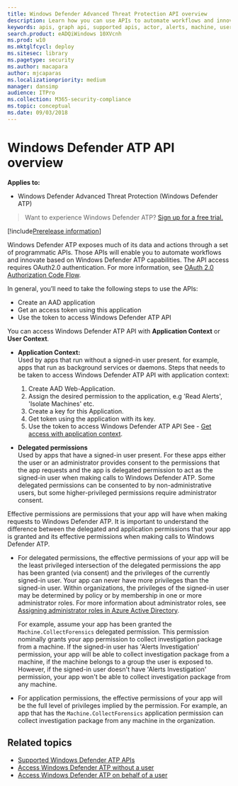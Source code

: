 ```yaml
---
title: Windows Defender Advanced Threat Protection API overview  
description: Learn how you can use APIs to automate workflows and innovate based on Windows Defender ATP capabilities
keywords: apis, graph api, supported apis, actor, alerts, machine, user, domain, ip, file, advanced hunting, query
search.product: eADQiWindows 10XVcnh
ms.prod: w10
ms.mktglfcycl: deploy
ms.sitesec: library
ms.pagetype: security
ms.author: macapara
author: mjcaparas
ms.localizationpriority: medium
manager: dansimp
audience: ITPro
ms.collection: M365-security-compliance 
ms.topic: conceptual
ms.date: 09/03/2018
---
```


# Windows Defender ATP API overview

**Applies to:**
- Windows Defender Advanced Threat Protection (Windows Defender ATP)


>Want to experience Windows Defender ATP? [Sign up for a free trial.](https://www.microsoft.com/en-us/WindowsForBusiness/windows-atp?ocid=docs-wdatp-exposedapis-abovefoldlink) 

[!include[Prerelease information](prerelease.md)]

Windows Defender ATP exposes much of its data and actions through a set of programmatic APIs. Those APIs will enable you to automate workflows and innovate based on Windows Defender ATP capabilities. The API access requires OAuth2.0 authentication. For more information, see [OAuth 2.0 Authorization Code Flow](https://docs.microsoft.com/en-us/azure/active-directory/develop/active-directory-v2-protocols-oauth-code).

In general, you’ll need to take the following steps to use the APIs:
- Create an AAD application
- Get an access token using this application
- Use the token to access Windows Defender ATP API


You can access Windows Defender ATP API with **Application Context** or **User Context**.

- **Application Context:** <br>
    Used by apps that run without a signed-in user present. for example, apps that run as background services or daemons.
	Steps that needs to be taken to access Windows Defender ATP API with application context:
	1) Create AAD Web-Application.
	2) Assign the desired permission to the application, e.g 'Read Alerts', 'Isolate Machines' etc. 
	3) Create a key for this Application.
	4) Get token using the application with its key.
	5) Use the token to access Windows Defender ATP API
	See - [Get access with application context](exposed-apis-create-app-webapp.md).


- **Delegated permissions** <br> 
    Used by apps that have a signed-in user present. For these apps either the user or an administrator provides consent to the permissions that the app requests and the app is delegated permission to act as the signed-in user when making calls to Windows Defender ATP. Some delegated permissions can be consented to by non-administrative users, but some higher-privileged permissions require administrator consent.

Effective permissions are permissions that your app will have when making requests to Windows Defender ATP. It is important to understand the difference between the delegated and application permissions that your app is granted and its effective permissions when making calls to Windows Defender ATP.

- For delegated permissions, the effective permissions of your app will be the least privileged intersection of the delegated permissions the app has been granted (via consent) and the privileges of the currently signed-in user. Your app can never have more privileges than the signed-in user. Within organizations, the privileges of the signed-in user may be determined by policy or by membership in one or more administrator roles. For more information about administrator roles, see [Assigning administrator roles in Azure Active Directory](https://docs.microsoft.com/azure/active-directory/active-directory-assign-admin-roles).

	For example, assume your app has been granted the `Machine.CollectForensics` delegated permission. This permission nominally grants your app permission to collect investigation package from a machine. If the signed-in user has 'Alerts Investigation' permission, your app will be able to collect investigation package from a machine, if the machine belongs to a group the user is exposed to. However, if the signed-in user doesn't have 'Alerts Investigation' permission, your app won't be able to collect investigation package from any machine.

- For application permissions, the effective permissions of your app will be the full level of privileges implied by the permission. For example, an app that has the `Machine.CollectForensics` application permission can collect investigation package from any machine in the organization.


## Related topics
- [Supported Windows Defender ATP APIs](exposed-apis-list.md)
- [Access Windows Defender ATP without a user](exposed-apis-create-app-webapp.md)
- [Access Windows Defender ATP on behalf of a user](exposed-apis-create-app-nativeapp.md)